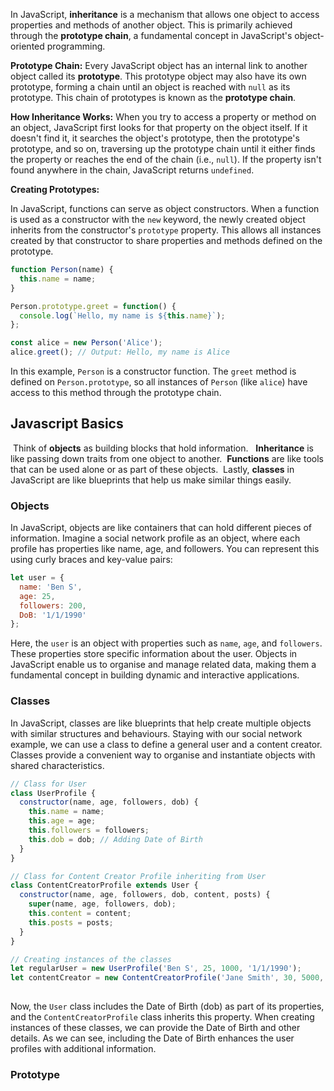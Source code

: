 In JavaScript, **inheritance** is a mechanism that allows one object to access properties and methods of another object. This is primarily achieved through the **prototype chain**, a fundamental concept in JavaScript's object-oriented programming.

**Prototype Chain:**
Every JavaScript object has an internal link to another object called its **prototype**. This prototype object may also have its own prototype, forming a chain until an object is reached with `null` as its prototype. This chain of prototypes is known as the **prototype chain**.

**How Inheritance Works:**
When you try to access a property or method on an object, JavaScript first looks for that property on the object itself. If it doesn't find it, it searches the object's prototype, then the prototype's prototype, and so on, traversing up the prototype chain until it either finds the property or reaches the end of the chain (i.e., `null`). If the property isn't found anywhere in the chain, JavaScript returns `undefined`.

**Creating Prototypes:**

In JavaScript, functions can serve as object constructors. When a function is used as a constructor with the `new` keyword, the newly created object inherits from the constructor's `prototype` property. This allows all instances created by that constructor to share properties and methods defined on the prototype.

```javascript
function Person(name) {
  this.name = name;
}

Person.prototype.greet = function() {
  console.log(`Hello, my name is ${this.name}`);
};

const alice = new Person('Alice');
alice.greet(); // Output: Hello, my name is Alice
```

In this example, `Person` is a constructor function. The `greet` method is defined on `Person.prototype`, so all instances of `Person` (like `alice`) have access to this method through the prototype chain.


## Javascript Basics
 Think of **objects** as building blocks that hold information. 
 **Inheritance** is like passing down traits from one object to another.
 **Functions** are like tools that can be used alone or as part of these objects. 
 Lastly, **classes** in JavaScript are like blueprints that help us make similar things easily. 

### **Objects**
﻿In JavaScript, objects are like containers that can hold different pieces of information. Imagine a social network profile as an object, where each profile has properties like name, age, and followers. You can represent this using curly braces and key-value pairs:

```javascript
let user = {
  name: 'Ben S',
  age: 25,
  followers: 200,
  DoB: '1/1/1990'
};
```

Here, the `user` is an object with properties such as `name`, `age`, and `followers`.  These properties store specific information about the user. Objects in JavaScript enable us to organise and manage related data, making them a fundamental concept in building dynamic and interactive applications.  

### **Classes**
In JavaScript, classes are like blueprints that help create multiple objects with similar structures and behaviours. Staying with our social network example, we can use a class to define a general user and a content creator. Classes provide a convenient way to organise and instantiate objects with shared characteristics.

```javascript
// Class for User 
class UserProfile {
  constructor(name, age, followers, dob) {
    this.name = name;
    this.age = age;
    this.followers = followers;
    this.dob = dob; // Adding Date of Birth
  }
}

// Class for Content Creator Profile inheriting from User 
class ContentCreatorProfile extends User {
  constructor(name, age, followers, dob, content, posts) {
    super(name, age, followers, dob);
    this.content = content;
    this.posts = posts;
  }
}

// Creating instances of the classes
let regularUser = new UserProfile('Ben S', 25, 1000, '1/1/1990');
let contentCreator = new ContentCreatorProfile('Jane Smith', 30, 5000, '1/1/1990', 'Engaging Content', 50);
 
```

Now, the `User` class includes the Date of Birth (dob) as part of its properties, and the `ContentCreatorProfile` class inherits this property. When creating instances of these classes, we can provide the Date of Birth and other details. As we can see, including the Date of Birth enhances the user profiles with additional information.

### **Prototype**